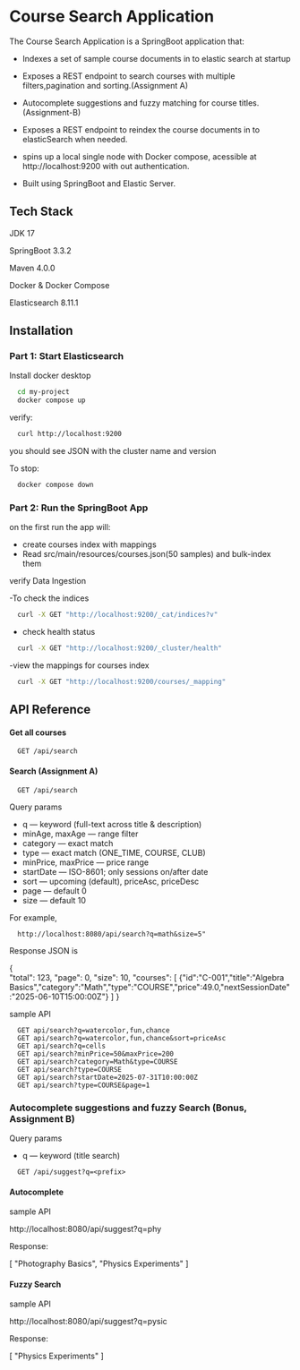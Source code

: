 
# Course Search Application

The Course Search Application is a SpringBoot application that:
 
- Indexes a set of sample course documents in to elastic  search at startup

- Exposes a REST endpoint to search courses with multiple filters,pagination and sorting.(Assignment A)

- Autocomplete suggestions and fuzzy matching for course titles.(Assignment-B)

- Exposes a REST endpoint to reindex the course documents in to elasticSearch when needed.

- spins up a local single node with Docker compose, acessible at http://localhost:9200 with out authentication.

- Built using SpringBoot and Elastic Server.



## Tech Stack

JDK 17

SpringBoot 3.3.2

Maven 4.0.0

Docker & Docker Compose

Elasticsearch 8.11.1









## Installation
### Part 1: Start Elasticsearch

Install docker desktop

```bash
  cd my-project
  docker compose up
```

verify:
```bash
  curl http://localhost:9200
```
you should see JSON with the cluster name and version

To stop:
```bash
  docker compose down
```

### Part 2: Run the SpringBoot App

on the first run the app will:

   - create courses index with mappings
   - Read src/main/resources/courses.json(50 samples) and bulk-index them 

   verify Data Ingestion

-To check the indices
```bash
  curl -X GET "http://localhost:9200/_cat/indices?v"
```
- check health status
```bash
  curl -X GET "http://localhost:9200/_cluster/health"
```
-view the mappings for courses index
```bash
  curl -X GET "http://localhost:9200/courses/_mapping"
```
 


## API Reference

#### Get all courses

```http
  GET /api/search
```
#### Search (Assignment A)

```http
  GET /api/search
```
Query params

- q — keyword (full-text across title & description)
- minAge, maxAge — range filter
- category — exact match
- type — exact match (ONE_TIME, COURSE, CLUB)
- minPrice, maxPrice — price range
- startDate — ISO-8601; only sessions on/after date
- sort — upcoming (default), priceAsc, priceDesc
- page — default 0
- size — default 10

For example,
```http
  http://localhost:8080/api/search?q=math&size=5"
```
Response JSON is 

{   
 "total": 123,
  "page": 0,
  "size": 10,
  "courses": [
    {"id":"C-001","title":"Algebra Basics","category":"Math","type":"COURSE","price":49.0,"nextSessionDate":"2025-06-10T15:00:00Z"}
  ]
}

sample API

```http
  GET api/search?q=watercolor,fun,chance
  GET api/search?q=watercolor,fun,chance&sort=priceAsc
  GET api/search?q=cells
  GET api/search?minPrice=50&maxPrice=200
  GET api/search?category=Math&type=COURSE
  GET api/search?type=COURSE
  GET api/search?startDate=2025-07-31T10:00:00Z
  GET api/search?type=COURSE&page=1
```
### Autocomplete suggestions and fuzzy Search (Bonus, Assignment B)

Query params

- q — keyword (title search)

```http
  GET /api/suggest?q=<prefix>
```
#### Autocomplete

sample API

   http://localhost:8080/api/suggest?q=phy

Response:
   
   [
    "Photography Basics",
    "Physics Experiments"
  ]

#### Fuzzy Search

sample API

  http://localhost:8080/api/suggest?q=pysic

Response:
   
   [
    "Physics Experiments"
  ]



